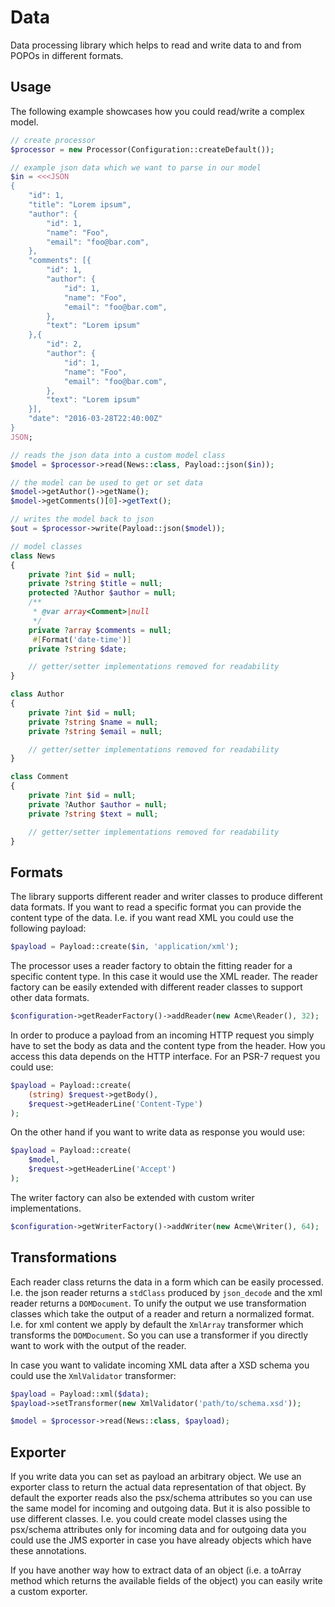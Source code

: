 
# Data

Data processing library which helps to read and write data to and from POPOs
in different formats.

## Usage

The following example showcases how you could read/write a complex model.

```php
// create processor
$processor = new Processor(Configuration::createDefault());

// example json data which we want to parse in our model
$in = <<<JSON
{
    "id": 1,
    "title": "Lorem ipsum",
    "author": {
        "id": 1,
        "name": "Foo",
        "email": "foo@bar.com",
    },
    "comments": [{
        "id": 1,
        "author": {
            "id": 1,
            "name": "Foo",
            "email": "foo@bar.com",
        },
        "text": "Lorem ipsum"
    },{
        "id": 2,
        "author": {
            "id": 1,
            "name": "Foo",
            "email": "foo@bar.com",
        },
        "text": "Lorem ipsum"
    }],
    "date": "2016-03-28T22:40:00Z"
}
JSON;

// reads the json data into a custom model class
$model = $processor->read(News::class, Payload::json($in));

// the model can be used to get or set data
$model->getAuthor()->getName();
$model->getComments()[0]->getText();

// writes the model back to json
$out = $processor->write(Payload::json($model));

// model classes
class News
{
    private ?int $id = null;
    private ?string $title = null;
    protected ?Author $author = null;
    /**
     * @var array<Comment>|null
     */
    private ?array $comments = null;
     #[Format('date-time')]
    private ?string $date;

    // getter/setter implementations removed for readability
}

class Author
{
    private ?int $id = null;
    private ?string $name = null;
    private ?string $email = null;

    // getter/setter implementations removed for readability
}

class Comment
{
    private ?int $id = null;
    private ?Author $author = null;
    private ?string $text = null;

    // getter/setter implementations removed for readability
}


```

## Formats

The library supports different reader and writer classes to produce different
data formats. If you want to read a specific format you can provide the content
type of the data. I.e. if you want read XML you could use the following
payload:

```php
$payload = Payload::create($in, 'application/xml');
```

The processor uses a reader factory to obtain the fitting reader for a specific
content type. In this case it would use the XML reader. The reader factory can
be easily extended with different reader classes to support other data formats.

```php
$configuration->getReaderFactory()->addReader(new Acme\Reader(), 32);
```

In order to produce a payload from an incoming HTTP request you simply have to
set the body as data and the content type from the header. How you access this
data depends on the HTTP interface. For an PSR-7 request you could use:

```php
$payload = Payload::create(
    (string) $request->getBody(),
    $request->getHeaderLine('Content-Type')
);
```

On the other hand if you want to write data as response you would use:

```php
$payload = Payload::create(
    $model,
    $request->getHeaderLine('Accept')
);
```

The writer factory can also be extended with custom writer implementations.

```php
$configuration->getWriterFactory()->addWriter(new Acme\Writer(), 64);
```

## Transformations

Each reader class returns the data in a form which can be easily processed. I.e.
the json reader returns a `stdClass` produced by `json_decode` and the xml
reader returns a `DOMDocument`. To unify the output we use transformation
classes which take the output of a reader and return a normalized format. I.e.
for xml content we apply by default the `XmlArray` transformer which transforms
the `DOMDocument`. So you can use a transformer if you directly want to work
with the output of the reader.

In case you want to validate incoming XML data after a XSD schema you could use
the `XmlValidator` transformer:

```php
$payload = Payload::xml($data);
$payload->setTransformer(new XmlValidator('path/to/schema.xsd'));

$model = $processor->read(News::class, $payload);

```

## Exporter

If you write data you can set as payload an arbitrary object. We use an exporter
class to return the actual data representation of that object. By default the
exporter reads also the psx/schema attributes so you can use the same model for
incoming and outgoing data. But it is also possible to use different classes.
I.e. you could create model classes using the psx/schema attributes only for
incoming data and for outgoing data you could use the JMS exporter in case you
have already objects which have these annotations.

If you have another way how to extract data of an object (i.e. a toArray
method which returns the available fields of the object) you can easily write
a custom exporter.
